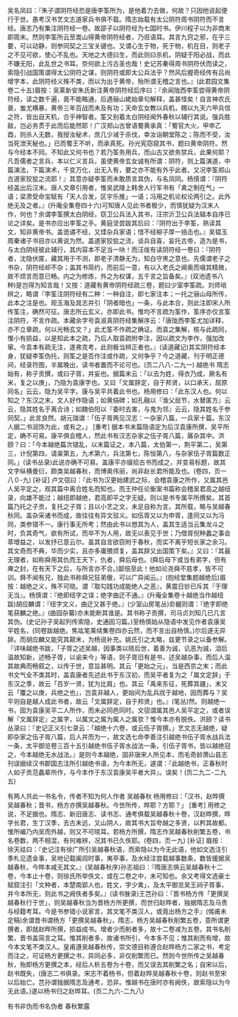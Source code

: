 <!-- { "loadSidebar": true } -->
吴名凤曰：『朱子谓阴符经恐是唐李筌所为，是他着力去做，何故？只因他说起便行于世。愚考汉书艺文志道家兵书俱不载。隋志始载有太公阴符周书阴符而不言经。唐志乃有集注阴符经一卷。故邵子以阴符经为七国时书。伊川程子以为非商末即周末。然则李筌所云至嵩山得黄帝阴符经者，乃诳语耳。其言九窍之邪，在乎三要，可以动静，则参同契之三宝关键也。又谓心生于物，死于物，机在目，则老子之不见可欲，使心不乱也。天地之大德曰生，而此则曰杀机，阴疑于阳必战，而此不嫌无阳，此乱世之书耳。奈何欲上污古圣也哉！史记苏秦得周书阴符伏而读之，索隐引战国策谓得太公阴符之谋，则阴符或即太公兵法乎？然风后握奇经传有吕尚增字本，此阴符经义殊不类，而以为出于黄帝，殆所谓无稽之言也。』(此君园文集卷二十五)眉按：吴莱新安朱氏新注黄帝阴符经后序曰：『余闻陇西李筌尝得黄帝阴符经，读之数千遍，竟不能略通，后遇骊山姥始章句解释，盖甚怪矣！自言神农氏衰，蚩尤横暴，黄帝三年百战而未及有功；天命玄女教以兵机，赐以九天六甲兵信之符，皆出自天机，合乎神智者。筌又别着太白阴经阃外春秋以辅行其说。强兵胜敌，岂必务贯于此而后能然耶！广汉郑山古曾语蜀黄承真：「蜀官大火，甲申乙酉，则杀人无数，我授汝秘术，庶几少减于杀伐，幸汝诣朝堂陈之；陈而不受，汝当死泄天秘也。」已而蜀王不听，而承真死。孙光宪窃窥其书，题曰黄帝阴符。然与今经本不同。不知此又何书也？若乃筌务用兵，而山古又欲务禁兵，此果何耶？凡吾儒者之言兵，本以仁义言兵，虽使黄帝玄女诚有所谓：阴符，则上篇演道，中篇演法，下篇演术，千变万化，出无入有，要之亦不能有外乎此者。又况李筌郑山古道家狡狯之流耶！』其意亦疑李筌而未敢质言其伪，与名凤同。杨慎谓：『阴符经盖出后汉末。唐人文章引用者，惟吴武陵上韩舍人行军书有「禽之制在气」一语；梁肃受命宝赋有「天人合发，区宇乐推」一语；冯用之机论权论两引之。此外绝无及之者。』(升庵全集卷四十六)可知唐人见此书者极少，而慎犹疑为汉末人作，何也？余谓李筌撰太白阴经，窃卫公兵法入其书，汪宗沂卫公兵法辑本自序已论之详矣。是书亦应出李筌之手。黄庭坚尝跋其后曰：『阴符出于李筌，熟读其文，知非黄帝书。盖诡谲不经，又煣杂兵家语；惜不经柳子厚一掊击也。』吴韫玉周秦诸子书目亦以黄说为然。盖道家狡狯之流，谈兵自喜，妄托古帝，造为是书，与太白阴经彼此辅行，其内容本不足当一吷！而汪绂有读阴符经一卷曰：『阴符者，沈隐伏匿，藏其用于不测，即老子清静无为，知白守黑之意也。先儒谓老子之书杂，阴符经却不杂；盖其书简约，而前后一意，有以入老氏之阃奥而啜其精微，故不烦言而意已畅。内之为修炼，外之为权谋，五千言之旨备矣。』(双池遗书八种)是岂得为知言哉！又按：道藏有黄帝阴符经疏三卷，题曰少室李筌疏。刘师培辨之，略谓『李筌注阴符经有二种：一种自注，即七家注本；一托之骊山母所传，此本之注是也。观玉海及晁志并引「阴者暗也」一条，与此本合，则此注即宋人所传筌注，确然可征。唐志所云玄义，亦即此书。惟均不言疏为筌作，筌序亦仅言筌注阴符，不言作疏。本藏余字号袁淑真阴符经集解序云：「唐陇西李筌尤加详释，亦不立章疏，何以光畅玄文？」此尤筌不作疏之确证。而袁之集解，核与此疏同，惟小有损益，以是知此本之疏，乃后人取袁疏附李注，因以疏文为李作，强加改窜。今袁本有疏无注，遂弗克考，此则极当辨正者也。』(读道藏记)其实阴符经本身，犹疑李筌伪托，则筌之是否作注或作疏，又何争乎？今之道藏，刊于明正德间，经录符图，半属晚出，读书者置而不论可也。(页二八八-二九一)
越绝书
隋志始有，称子贡撰，或曰子胥，并妄也。据篇末云：「以去为姓，得衣乃成，厥名有米，复之以庚」，乃隐为袁康字也。又曰「文属辞定，自于邦贤，以口承天，屈原同名」云云，隐为吴平字。康与吴平共着此书也。杨用修曰：「此东汉人也。何以知之？东汉之末，文人好作隐语；如黄绢碑；如孔融以『渔父屈节，水朁匿方』云云，隐其姓名于离合诗；如魏伯阳以『委时去害，与鬼为邻』云云，隐其姓名于参同契。」此言良然。胡元瑞谓：「伍子胥两见汉志：一杂家八篇，一兵家十篇。东汉人据二书润饰为此，或有之。」
[重考]
据本书末篇隐语定为后汉袁康所撰，吴平所定，确不可易。康平俱会稽人，然此书有汉志杂家之伍子胥八篇，羼杂其中。洪颐？曰：「今本越绝篇次错乱，以末篇证之，本八篇，太伯第一，荆平第二，吴第三，计倪第四，请粜第五，九术第六，兵法第七，陈恒第八，与杂家伍子胥篇数正同。」(读书丛录)此说亦确不可易。盖康平亦缀拾古书而成之，并变易标题，故其文字纵横曼衍，颇类吴越春秋，而博奥伟丽，尚非赵长君所能及也。(卷四，页一八０-九)
[补证]
卢文弨曰：『此书为汉更始建武之际，会稽袁康之所作，又属其邑人吴平定之，观其篇中离合姓名而知也。而王仲任论衡案书篇称会稽吴君高之越纽录，向雄不能过；越纽即越绝，君高即平之字无疑。则以是书专属平所撰矣。其首篇乃托之子贡，复托之子胥；且以小艺之文，未足自称为言。其所载，略与吴越春秋同。盖杂采诸书而成，故往往有异文驳义。如伍胥又以为申胥，逢同又以为冯同，类参错不一。康行事无所考；然由此书以想其为人，盖其生适当云集龙斗之时，负其奇气，欲有所试，而卒不为人用，故无以表见于世；乃借胥倪种蠡之事会萃增益之，以发抒已意云尔。虽其自言欲窃附于春秋，而实不离乎短长家之余习。其文奇而不典，华而少实，且亦多庸猥烦复，盖其辞又出国策下矣。』又曰：『其最无理者，如称舜用其仇而王天下，仇者，舜后母也。(舜后母下或当有弟字，但有庳之封，在有天下之后，与所言亦不合。)鄙倍至此！他如论尧舜不慈孝，皆不可训。舜不闻有兄，独此书称舜兄狂弟傲，可以广异闻云。』(抱经堂集题越绝后)眉按：越绝之义，殊不可晓。谓『取勾践功成能绝人之恶』，黄震日钞已斥其『于理无当』。杨慎谓：『绝即纽字之误；绝字曲迂不通。』(升庵全集卷十越绝当作越纽跋)胡应麟谓：『纽字文义，曲迂又甚于绝。』(少室山房笔丛)俞樾则谓：『绝字即绝笔获麟之绝。』(曲园杂纂)亦未能断其谁是。其书称子贡撰，司马贞刘知几已几言其伪。(史记孙子吴起列传索隐，史通因习篇。)至杨慎始从隐语中发见作者袁康吴平姓名，(同卷跋越绝。焦竑笔乘续集卷四亦云然，而不言出自杨慎。)尔后遂无异辞。而胡应麟又能究其颠末，为杨说补充。姚氏引之太略，兹更节录之以备参解。『详味越绝书跋，「子胥之述吴越，因事类以晓后世，着善为诚，讥恶为诚，洎后温故知新，述畅子胥，以谕来今」等语，则子胥旧有是书，述吴越杂事，而后人温其故典而畅叙之，以传于世，意旨甚明。其云「更始之元」，当是西京之末；而此书文气全不类其时，盖袁康者先述此书于东汉初，而吴平者复为之「属文定辞」于东汉之季，故云「百岁一贤，犹为比肩」也。其云「禹来东征，死葬其疆」，末又云「覆之以庚，兵绝之也」，岂袁非越人，更始间为乱兵戕于越地，因而葬与？吴平则自是越人成此书者，故云「文属辞定，自于邦贤」也。』(笔丛)然。则越绝一书，固为袁康吴平二人所作，而未必同邑同时。文弨谓属其邑人吴平定之，或者误解『文属辞定』之属字，以属文之属为属人之属欤？惟今本亦有脱佚。洪颐？读书丛录曰：『史记正义引七录云：「越绝十六卷，或云伍子胥撰。」艺文志无越绝，疑即杂家之伍子胥八篇，后人并而为一，故文选七命李善注引越绝书伍子胥水战兵法一条，太平御览卷三百十五引越绝书伍子胥水战法一条，引伍子胥书，皆以越绝冠之，今本越绝无水战法。』是则今本越绝，固非唐宋人所见本，而毛奇龄萧山县志刊误据续汉书郡国志注所引越绝书语，为今本所无，遽谓：『此越绝书，正春秋时人如子贡范蠡辈所作，与今本作于东汉袁康吴平者大异』。误矣！(页二九二-二九五)


有两人共此一书名令，传者不知为何人作者
吴越春秋
杨用修曰：「汉书，赵晔撰吴越春秋；晋书，杨方亦撰吴越春秋。今世所传，晔耶？方耶？」
[重考]
用修之说，不足据也。隋志、新旧唐志、读书志、通考俱载吴越春秋十卷，汉赵晔撰，晔字长君，生丁汉季，去古未远，又山阴人，故其书大旨夸越之多贤，以矜其故都。惟所编乃内吴而外越，则又不可晓耳。若杨方所撰，隋志作吴越春秋削繁五卷，书名卷数，两不相混，有何难辨，况其书已久佚耶。(卷四，页一九)
[补证]
眉按：徐天祜曰：『史记注有徐广所引吴越春秋语，而索隐以为今无此语，他如文选注引季札见遗金事，吴地记载阖闾时事，夷亭事，及水经注尝载越事数条，数皆援据吴越春秋，今晔本咸无其文。』(吴越春秋序)孙志祖曰：『隋唐志俱云吴越春秋十二卷，今本止十卷，则徐氏所举佚文，或在二卷之中，未可知也。余又考得文选豪士赋叙注引「文种者，本楚南郢人也，姓文，字少禽」，及太平御览吴王祠子胥事，并今本所无，则此书之阙佚者多矣。』(读书脞录)王芑孙曰：『晋书杨方传「更撰吴越春秋行于世」，则吴越春秋当为晋杨方所更撰，而世归赵晔者，独据隋志及马贵与经籍考耳。今是书参错小说家言，其文笔不类汉人，或竟出杨方之手』(惕甫未定稿)余谓晋书谓杨方「更撰吴越春秋」，隋志，杨方吴越春秋削繁五卷，意所谓更撰者，即就赵晔所撰，损益成书。增者少而削者多，故十二卷减为五卷。其书名削繁，晋书盖简言之耳。惟其削者多，故诸书所引，今本多不见；惟其削而有增，故今本文笔不类汉人。皇甫遵吴越春秋传，崇文德目称遵合赵晔杨方二家之书，考定而注之，可证杨方更撰之书，异同必多，非仅削繁而已。然则今世所传之吴越春秋，殆即杨方更撰之本，经后人析五卷为十卷，而又误去其削繁之名；自宋以后，赵书既失，(唐志二书俱录。宋志不着杨书，但着赵晔吴越春秋十卷，则赵书至宋以后始亡。芑孙谓独据隋志及通考，恐非。惟越书在唐时亦有阙佚，故索隐以为今无此语。)遂以杨书归之赵晔耳。(页二九六-二九八)


有书非伪而书名伪者
春秋繁露
